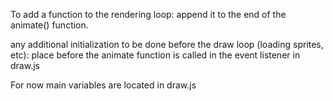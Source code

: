 To add a function to the rendering loop:
append it to the end of the animate() function.

any additional initialization to be done before the draw loop (loading sprites, etc):
place before the animate function is called in the event listener in draw.js

For now main variables are located in draw.js

